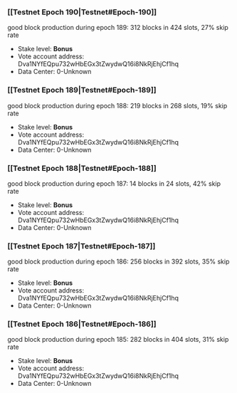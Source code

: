 ### [[Testnet Epoch 190|Testnet#Epoch-190]]
good block production during epoch 189: 312 blocks in 424 slots, 27% skip rate
* Stake level: **Bonus** 
* Vote account address: Dva1NYfEQpu732wHbEGx3tZwydwQ16i8NkRjEhjCf1hq
* Data Center: 0-Unknown
### [[Testnet Epoch 189|Testnet#Epoch-189]]
good block production during epoch 188: 219 blocks in 268 slots, 19% skip rate
* Stake level: **Bonus** 
* Vote account address: Dva1NYfEQpu732wHbEGx3tZwydwQ16i8NkRjEhjCf1hq
* Data Center: 0-Unknown
### [[Testnet Epoch 188|Testnet#Epoch-188]]
good block production during epoch 187: 14 blocks in 24 slots, 42% skip rate
* Stake level: **Bonus** 
* Vote account address: Dva1NYfEQpu732wHbEGx3tZwydwQ16i8NkRjEhjCf1hq
* Data Center: 0-Unknown
### [[Testnet Epoch 187|Testnet#Epoch-187]]
good block production during epoch 186: 256 blocks in 392 slots, 35% skip rate
* Stake level: **Bonus** 
* Vote account address: Dva1NYfEQpu732wHbEGx3tZwydwQ16i8NkRjEhjCf1hq
* Data Center: 0-Unknown
### [[Testnet Epoch 186|Testnet#Epoch-186]]
good block production during epoch 185: 282 blocks in 404 slots, 31% skip rate
* Stake level: **Bonus** 
* Vote account address: Dva1NYfEQpu732wHbEGx3tZwydwQ16i8NkRjEhjCf1hq
* Data Center: 0-Unknown